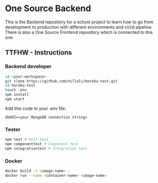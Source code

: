 # One Source Backend

This is the Backend repository for a school project to learn how to go from development to production with different environments and ci/cd pipeline. There is also a One Source Frontend repository which is connected to this one.

## TTFHW - Instructions

### Backend developer

```bash
cd <your-workspace>
git clone https://github.com/nillali/heroku-test.git
cd heroku-test
touch .env
npm install
npm start
```

Add this code to your .env file:

```
dbURI=<your MongoDB connection string>
```

### Tester

```bash
npm test # Unit test
npm componenttest # Component test
npm integrationtest # Integration test
```

### Docker

```bash
docker build -t <image-name> .
docker run --name <container-name> <image-name>
```
